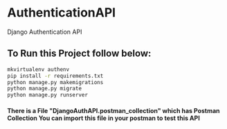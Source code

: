 # AuthenticationAPI
Django Authentication API

## To Run this Project follow below:

```bash
mkvirtualenv authenv
pip install -r requirements.txt
python manage.py makemigrations
python manage.py migrate
python manage.py runserver
```

#### There is a File "DjangoAuthAPI.postman_collection" which has Postman Collection You can import this file in your postman to test this API
